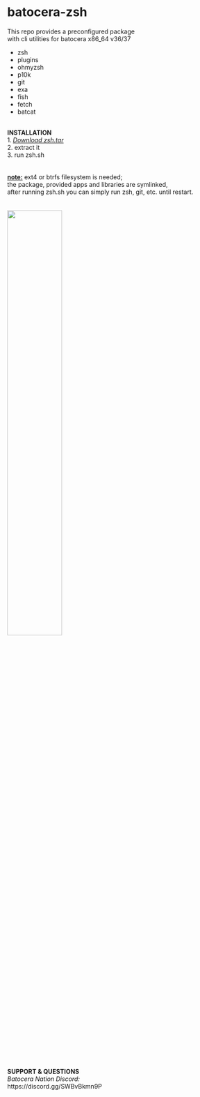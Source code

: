 # batocera-zsh
</b></i>This repo provides a preconfigured package <br>
with cli utilities for batocera x86_64 v36/37 </i><br>
- zsh
- plugins 
- ohmyzsh
- p10k 
- git 
- exa
- fish 
- fetch 
- batcat
</b><br>
<br>
<b>INSTALLATION</b> <br>
</b>1.<b> </b><i><a href=https://github.com/uureel/batocera-zsh/raw/main/zsh.tar>Download zsh.tar</a> <br> 
</b></i>2. extract it <br>
</b></i>3. run zsh.sh <br>
</font></b></i><br>
<br>
<u><b>note:</b></u> ext4 or btrfs filesystem is needed;<br>
</i>the package, provided apps and libraries are symlinked, <br>
after running zsh.sh you can simply run zsh, git, etc. until restart. <br>
</i>
<br>
<br>
<img src=https://github.com/uureel/batocera-zsh/assets/116395185/c07472e3-d234-419f-9a25-b33b3da2f75b style="width: 50%; height: 50%;"></img>
<br>
<br>
<b>SUPPORT & QUESTIONS</b> <br> 
<i>Batocera Nation Discord:</i><br>
https://discord.gg/SWBvBkmn9P
